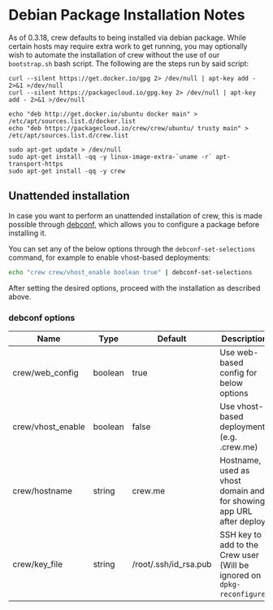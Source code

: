 # Debian Package Installation Notes

As of 0.3.18, crew defaults to being installed via debian package. While certain hosts may require extra work to get running, you may optionally wish to automate the installation of crew without the use of our `bootstrap.sh` bash script. The following are the steps run by said script:

```shell
curl --silent https://get.docker.io/gpg 2> /dev/null | apt-key add - 2>&1 >/dev/null
curl --silent https://packagecloud.io/gpg.key 2> /dev/null | apt-key add - 2>&1 >/dev/null

echo "deb http://get.docker.io/ubuntu docker main" > /etc/apt/sources.list.d/docker.list
echo "deb https://packagecloud.io/crew/crew/ubuntu/ trusty main" > /etc/apt/sources.list.d/crew.list

sudo apt-get update > /dev/null
sudo apt-get install -qq -y linux-image-extra-`uname -r` apt-transport-https
sudo apt-get install -qq -y crew
```

## Unattended installation

In case you want to perform an unattended installation of crew, this is made possible through [debconf](https://en.wikipedia.org/wiki/Debconf_%28software_package%29), which allows you to configure a package before installing it.

You can set any of the below options through the `debconf-set-selections` command, for example to enable vhost-based deployments:

```bash
echo "crew crew/vhost_enable boolean true" | debconf-set-selections
```

After setting the desired options, proceed with the installation as described above.

### debconf options

| Name               | Type    | Default               | Description                                                              |
| ------------------ | ------- | --------------------- | ------------------------------------------------------------------------ |
| crew/web_config   | boolean | true                  | Use web-based config for below options                                   |
| crew/vhost_enable | boolean | false                 | Use vhost-based deployments (e.g. <app>.crew.me)                        |
| crew/hostname     | string  | crew.me              | Hostname, used as vhost domain and for showing app URL after deploy      |
| crew/key_file     | string  | /root/.ssh/id_rsa.pub | SSH key to add to the Crew user (Will be ignored on `dpkg-reconfigure`) |
